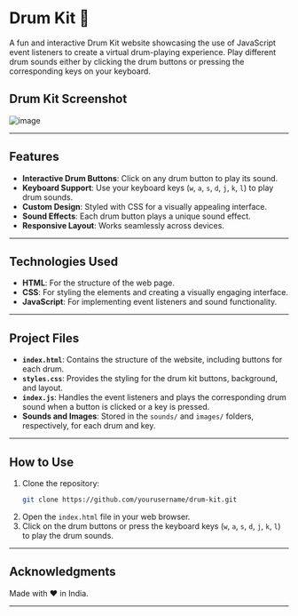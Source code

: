 # Drum Kit 🥁

A fun and interactive Drum Kit website showcasing the use of JavaScript event listeners to create a virtual drum-playing experience. Play different drum sounds either by clicking the drum buttons or pressing the corresponding keys on your keyboard.

## Drum Kit Screenshot

![image](https://github.com/user-attachments/assets/0e764838-9104-481c-9ab5-be0597295574)


---

## Features

- **Interactive Drum Buttons**: Click on any drum button to play its sound.
- **Keyboard Support**: Use your keyboard keys (`w`, `a`, `s`, `d`, `j`, `k`, `l`) to play drum sounds.
- **Custom Design**: Styled with CSS for a visually appealing interface.
- **Sound Effects**: Each drum button plays a unique sound effect.
- **Responsive Layout**: Works seamlessly across devices.

---

## Technologies Used

- **HTML**: For the structure of the web page.
- **CSS**: For styling the elements and creating a visually engaging interface.
- **JavaScript**: For implementing event listeners and sound functionality.

---

## Project Files

- **`index.html`**: Contains the structure of the website, including buttons for each drum.
- **`styles.css`**: Provides the styling for the drum kit buttons, background, and layout.
- **`index.js`**: Handles the event listeners and plays the corresponding drum sound when a button is clicked or a key is pressed.
- **Sounds and Images**: Stored in the `sounds/` and `images/` folders, respectively, for each drum and key.

---

## How to Use

1. Clone the repository:
   ```bash
   git clone https://github.com/yourusername/drum-kit.git
   ```
2. Open the `index.html` file in your web browser.
3. Click on the drum buttons or press the keyboard keys (`w`, `a`, `s`, `d`, `j`, `k`, `l`) to play the drum sounds.

---


## Acknowledgments

Made with ❤️ in India.

--- 

